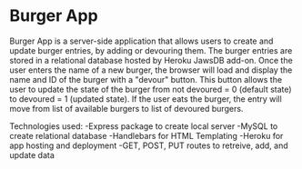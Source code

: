 # Burger App

Burger App is a server-side application that allows users to create and update burger entries, by adding or devouring them. The burger entries are stored in a relational database hosted by Heroku JawsDB add-on. Once the user enters the name of a new burger, the browser will load and display the name and ID of the burger with a "devour" button. This button allows the user to update the state of the burger from not devoured = 0 (default state) to devoured = 1 (updated state). If the user eats the burger, the entry will move from list of available burgers to list of devoured burgers.

Technologies used:
-Express package to create local server
-MySQL to create relational database
-Handlebars for HTML Templating
-Heroku for app hosting and deployment
-GET, POST, PUT routes to retreive, add, and update data
